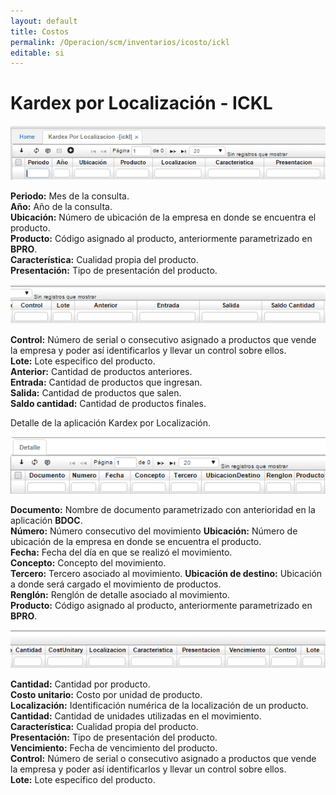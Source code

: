 ```yaml
---
layout: default
title: Costos
permalink: /Operacion/scm/inventarios/icosto/ickl
editable: si
---
```


# Kardex por Localización - ICKL

![](ickl.png)

**Periodo:** Mes de la consulta.  
**Año:** Año de la consulta.  
**Ubicación:** Número de ubicación de la empresa en donde se encuentra el producto.  
**Producto:** Código asignado al producto, anteriormente parametrizado en **BPRO**.  
**Característica:** Cualidad propia del producto.  
**Presentación:** Tipo de presentación del producto.  

![](ickl2.png)

**Control:** Número de serial o consecutivo asignado a productos que vende la empresa y poder así identificarlos y llevar un control sobre ellos.  
**Lote:** Lote especifico del producto.  
**Anterior:** Cantidad de productos anteriores.  
**Entrada:** Cantidad de productos que ingresan.  
**Salida:** Cantidad de productos que salen.  
**Saldo cantidad:** Cantidad de productos finales.  

Detalle de la aplicación Kardex por Localización.  

![](ickl3.png)

**Documento:** Nombre de documento parametrizado con anterioridad en la aplicación **BDOC**.  
**Número:** Número consecutivo del movimiento
**Ubicación:** Número de ubicación de la empresa en donde se encuentra el producto.  
**Fecha:** Fecha del día en que se realizó el movimiento.  
**Concepto:** Concepto del movimiento.  
**Tercero:** Tercero asociado al movimiento.
**Ubicación de destino:** Ubicación a donde será cargado el movimiento de productos.  
**Renglón:** Renglón de detalle asociado al movimiento.  
**Producto:** Código asignado al producto, anteriormente parametrizado en **BPRO**.  

![](ickl4.png)

**Cantidad:** Cantidad por producto.  
**Costo unitario:** Costo por unidad de producto.  
**Localización:** Identificación numérica de la localización de un producto.  
**Cantidad:** Cantidad de unidades utilizadas en el movimiento.  
**Característica:** Cualidad propia del producto.  
**Presentación:**  Tipo de presentación del producto.  
**Vencimiento:** Fecha de vencimiento del producto.  
**Control:** Número de serial o consecutivo asignado a productos que vende la empresa y poder así identificarlos y llevar un control sobre ellos.  
**Lote:** Lote especifico del producto.  






